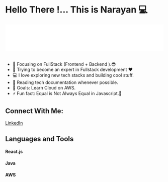 <h1>Hello There !... This is Narayan 💻</h1>
<div style="width: 100%;"><img src="https://github.com/Narayana-dev-ai/Narayana-dev-ai/blob/main/textAnimation.svg" alt="Narayana"/></div>
<br>

  
<ul>
  <li>🔭 Focusing on FullStack (Frontend + Backend ).😎</li>
  <li>🌱 Trying to become an expert in Fullstack development ❤</li>
  <li>💻 I love exploring new tech stacks and building cool stuff.</li>
  <li>📰 Reading tech documentation whenever possible.</li>
  <li>🥅 Goals: Learn Cloud on AWS.</li>
  <li>⚡ Fun fact: Equal is Not Always Equal in Javascript.🤣</li>
</ul>


<h2>Connect With Me: </h2>
<a href="https://www.linkedin.com/in/narayanareddy-lakkireddy-841057196" target="_blank">LinkedIn</a>


<h2>Languages and Tools</h2>
<h4>React.js</h4> <h4>Java</h4> <h4>AWS</h4> 
